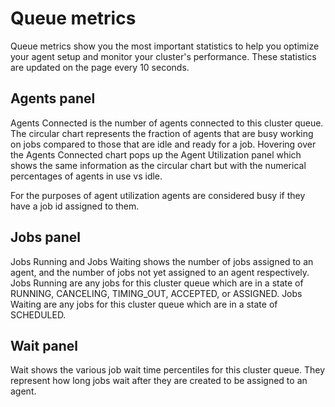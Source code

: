 # Queue metrics
Queue metrics show you the most important statistics to help you optimize your agent setup and
monitor your cluster's performance. These statistics are updated on the page every 10 seconds.

## Agents panel
Agents Connected is the number of agents connected to this cluster queue. The circular chart
represents the fraction of agents that are busy working on jobs compared to those that are idle and
ready for a job. Hovering over the Agents Connected chart pops up the Agent Utilization panel which
shows the same information as the circular chart but with the numerical percentages of agents in
use vs idle.

For the purposes of agent utilization agents are considered busy if they have a job id assigned
to them.

## Jobs panel
Jobs Running and Jobs Waiting shows the number of jobs assigned to an agent, and the number of jobs
not yet assigned to an agent respectively. Jobs Running are any jobs for this cluster queue which
are in a state of RUNNING, CANCELING, TIMING_OUT, ACCEPTED, or ASSIGNED. Jobs Waiting are any jobs
for this cluster queue which are in a state of SCHEDULED.

## Wait panel
Wait shows the various job wait time percentiles for this cluster queue. They represent how long
jobs wait after they are created to be assigned to an agent.
